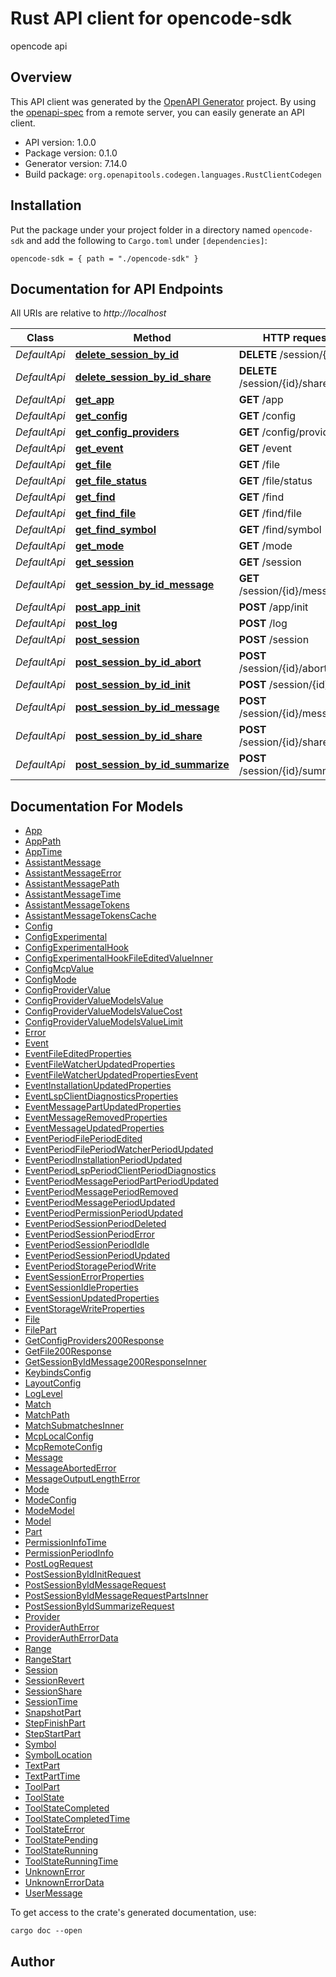 # Rust API client for opencode-sdk

opencode api


## Overview

This API client was generated by the [OpenAPI Generator](https://openapi-generator.tech) project.  By using the [openapi-spec](https://openapis.org) from a remote server, you can easily generate an API client.

- API version: 1.0.0
- Package version: 0.1.0
- Generator version: 7.14.0
- Build package: `org.openapitools.codegen.languages.RustClientCodegen`

## Installation

Put the package under your project folder in a directory named `opencode-sdk` and add the following to `Cargo.toml` under `[dependencies]`:

```
opencode-sdk = { path = "./opencode-sdk" }
```

## Documentation for API Endpoints

All URIs are relative to *http://localhost*

Class | Method | HTTP request | Description
------------ | ------------- | ------------- | -------------
*DefaultApi* | [**delete_session_by_id**](docs/DefaultApi.md#delete_session_by_id) | **DELETE** /session/{id} | 
*DefaultApi* | [**delete_session_by_id_share**](docs/DefaultApi.md#delete_session_by_id_share) | **DELETE** /session/{id}/share | 
*DefaultApi* | [**get_app**](docs/DefaultApi.md#get_app) | **GET** /app | 
*DefaultApi* | [**get_config**](docs/DefaultApi.md#get_config) | **GET** /config | 
*DefaultApi* | [**get_config_providers**](docs/DefaultApi.md#get_config_providers) | **GET** /config/providers | 
*DefaultApi* | [**get_event**](docs/DefaultApi.md#get_event) | **GET** /event | 
*DefaultApi* | [**get_file**](docs/DefaultApi.md#get_file) | **GET** /file | 
*DefaultApi* | [**get_file_status**](docs/DefaultApi.md#get_file_status) | **GET** /file/status | 
*DefaultApi* | [**get_find**](docs/DefaultApi.md#get_find) | **GET** /find | 
*DefaultApi* | [**get_find_file**](docs/DefaultApi.md#get_find_file) | **GET** /find/file | 
*DefaultApi* | [**get_find_symbol**](docs/DefaultApi.md#get_find_symbol) | **GET** /find/symbol | 
*DefaultApi* | [**get_mode**](docs/DefaultApi.md#get_mode) | **GET** /mode | 
*DefaultApi* | [**get_session**](docs/DefaultApi.md#get_session) | **GET** /session | 
*DefaultApi* | [**get_session_by_id_message**](docs/DefaultApi.md#get_session_by_id_message) | **GET** /session/{id}/message | 
*DefaultApi* | [**post_app_init**](docs/DefaultApi.md#post_app_init) | **POST** /app/init | 
*DefaultApi* | [**post_log**](docs/DefaultApi.md#post_log) | **POST** /log | 
*DefaultApi* | [**post_session**](docs/DefaultApi.md#post_session) | **POST** /session | 
*DefaultApi* | [**post_session_by_id_abort**](docs/DefaultApi.md#post_session_by_id_abort) | **POST** /session/{id}/abort | 
*DefaultApi* | [**post_session_by_id_init**](docs/DefaultApi.md#post_session_by_id_init) | **POST** /session/{id}/init | 
*DefaultApi* | [**post_session_by_id_message**](docs/DefaultApi.md#post_session_by_id_message) | **POST** /session/{id}/message | 
*DefaultApi* | [**post_session_by_id_share**](docs/DefaultApi.md#post_session_by_id_share) | **POST** /session/{id}/share | 
*DefaultApi* | [**post_session_by_id_summarize**](docs/DefaultApi.md#post_session_by_id_summarize) | **POST** /session/{id}/summarize | 


## Documentation For Models

 - [App](docs/App.md)
 - [AppPath](docs/AppPath.md)
 - [AppTime](docs/AppTime.md)
 - [AssistantMessage](docs/AssistantMessage.md)
 - [AssistantMessageError](docs/AssistantMessageError.md)
 - [AssistantMessagePath](docs/AssistantMessagePath.md)
 - [AssistantMessageTime](docs/AssistantMessageTime.md)
 - [AssistantMessageTokens](docs/AssistantMessageTokens.md)
 - [AssistantMessageTokensCache](docs/AssistantMessageTokensCache.md)
 - [Config](docs/Config.md)
 - [ConfigExperimental](docs/ConfigExperimental.md)
 - [ConfigExperimentalHook](docs/ConfigExperimentalHook.md)
 - [ConfigExperimentalHookFileEditedValueInner](docs/ConfigExperimentalHookFileEditedValueInner.md)
 - [ConfigMcpValue](docs/ConfigMcpValue.md)
 - [ConfigMode](docs/ConfigMode.md)
 - [ConfigProviderValue](docs/ConfigProviderValue.md)
 - [ConfigProviderValueModelsValue](docs/ConfigProviderValueModelsValue.md)
 - [ConfigProviderValueModelsValueCost](docs/ConfigProviderValueModelsValueCost.md)
 - [ConfigProviderValueModelsValueLimit](docs/ConfigProviderValueModelsValueLimit.md)
 - [Error](docs/Error.md)
 - [Event](docs/Event.md)
 - [EventFileEditedProperties](docs/EventFileEditedProperties.md)
 - [EventFileWatcherUpdatedProperties](docs/EventFileWatcherUpdatedProperties.md)
 - [EventFileWatcherUpdatedPropertiesEvent](docs/EventFileWatcherUpdatedPropertiesEvent.md)
 - [EventInstallationUpdatedProperties](docs/EventInstallationUpdatedProperties.md)
 - [EventLspClientDiagnosticsProperties](docs/EventLspClientDiagnosticsProperties.md)
 - [EventMessagePartUpdatedProperties](docs/EventMessagePartUpdatedProperties.md)
 - [EventMessageRemovedProperties](docs/EventMessageRemovedProperties.md)
 - [EventMessageUpdatedProperties](docs/EventMessageUpdatedProperties.md)
 - [EventPeriodFilePeriodEdited](docs/EventPeriodFilePeriodEdited.md)
 - [EventPeriodFilePeriodWatcherPeriodUpdated](docs/EventPeriodFilePeriodWatcherPeriodUpdated.md)
 - [EventPeriodInstallationPeriodUpdated](docs/EventPeriodInstallationPeriodUpdated.md)
 - [EventPeriodLspPeriodClientPeriodDiagnostics](docs/EventPeriodLspPeriodClientPeriodDiagnostics.md)
 - [EventPeriodMessagePeriodPartPeriodUpdated](docs/EventPeriodMessagePeriodPartPeriodUpdated.md)
 - [EventPeriodMessagePeriodRemoved](docs/EventPeriodMessagePeriodRemoved.md)
 - [EventPeriodMessagePeriodUpdated](docs/EventPeriodMessagePeriodUpdated.md)
 - [EventPeriodPermissionPeriodUpdated](docs/EventPeriodPermissionPeriodUpdated.md)
 - [EventPeriodSessionPeriodDeleted](docs/EventPeriodSessionPeriodDeleted.md)
 - [EventPeriodSessionPeriodError](docs/EventPeriodSessionPeriodError.md)
 - [EventPeriodSessionPeriodIdle](docs/EventPeriodSessionPeriodIdle.md)
 - [EventPeriodSessionPeriodUpdated](docs/EventPeriodSessionPeriodUpdated.md)
 - [EventPeriodStoragePeriodWrite](docs/EventPeriodStoragePeriodWrite.md)
 - [EventSessionErrorProperties](docs/EventSessionErrorProperties.md)
 - [EventSessionIdleProperties](docs/EventSessionIdleProperties.md)
 - [EventSessionUpdatedProperties](docs/EventSessionUpdatedProperties.md)
 - [EventStorageWriteProperties](docs/EventStorageWriteProperties.md)
 - [File](docs/File.md)
 - [FilePart](docs/FilePart.md)
 - [GetConfigProviders200Response](docs/GetConfigProviders200Response.md)
 - [GetFile200Response](docs/GetFile200Response.md)
 - [GetSessionByIdMessage200ResponseInner](docs/GetSessionByIdMessage200ResponseInner.md)
 - [KeybindsConfig](docs/KeybindsConfig.md)
 - [LayoutConfig](docs/LayoutConfig.md)
 - [LogLevel](docs/LogLevel.md)
 - [Match](docs/Match.md)
 - [MatchPath](docs/MatchPath.md)
 - [MatchSubmatchesInner](docs/MatchSubmatchesInner.md)
 - [McpLocalConfig](docs/McpLocalConfig.md)
 - [McpRemoteConfig](docs/McpRemoteConfig.md)
 - [Message](docs/Message.md)
 - [MessageAbortedError](docs/MessageAbortedError.md)
 - [MessageOutputLengthError](docs/MessageOutputLengthError.md)
 - [Mode](docs/Mode.md)
 - [ModeConfig](docs/ModeConfig.md)
 - [ModeModel](docs/ModeModel.md)
 - [Model](docs/Model.md)
 - [Part](docs/Part.md)
 - [PermissionInfoTime](docs/PermissionInfoTime.md)
 - [PermissionPeriodInfo](docs/PermissionPeriodInfo.md)
 - [PostLogRequest](docs/PostLogRequest.md)
 - [PostSessionByIdInitRequest](docs/PostSessionByIdInitRequest.md)
 - [PostSessionByIdMessageRequest](docs/PostSessionByIdMessageRequest.md)
 - [PostSessionByIdMessageRequestPartsInner](docs/PostSessionByIdMessageRequestPartsInner.md)
 - [PostSessionByIdSummarizeRequest](docs/PostSessionByIdSummarizeRequest.md)
 - [Provider](docs/Provider.md)
 - [ProviderAuthError](docs/ProviderAuthError.md)
 - [ProviderAuthErrorData](docs/ProviderAuthErrorData.md)
 - [Range](docs/Range.md)
 - [RangeStart](docs/RangeStart.md)
 - [Session](docs/Session.md)
 - [SessionRevert](docs/SessionRevert.md)
 - [SessionShare](docs/SessionShare.md)
 - [SessionTime](docs/SessionTime.md)
 - [SnapshotPart](docs/SnapshotPart.md)
 - [StepFinishPart](docs/StepFinishPart.md)
 - [StepStartPart](docs/StepStartPart.md)
 - [Symbol](docs/Symbol.md)
 - [SymbolLocation](docs/SymbolLocation.md)
 - [TextPart](docs/TextPart.md)
 - [TextPartTime](docs/TextPartTime.md)
 - [ToolPart](docs/ToolPart.md)
 - [ToolState](docs/ToolState.md)
 - [ToolStateCompleted](docs/ToolStateCompleted.md)
 - [ToolStateCompletedTime](docs/ToolStateCompletedTime.md)
 - [ToolStateError](docs/ToolStateError.md)
 - [ToolStatePending](docs/ToolStatePending.md)
 - [ToolStateRunning](docs/ToolStateRunning.md)
 - [ToolStateRunningTime](docs/ToolStateRunningTime.md)
 - [UnknownError](docs/UnknownError.md)
 - [UnknownErrorData](docs/UnknownErrorData.md)
 - [UserMessage](docs/UserMessage.md)


To get access to the crate's generated documentation, use:

```
cargo doc --open
```

## Author



